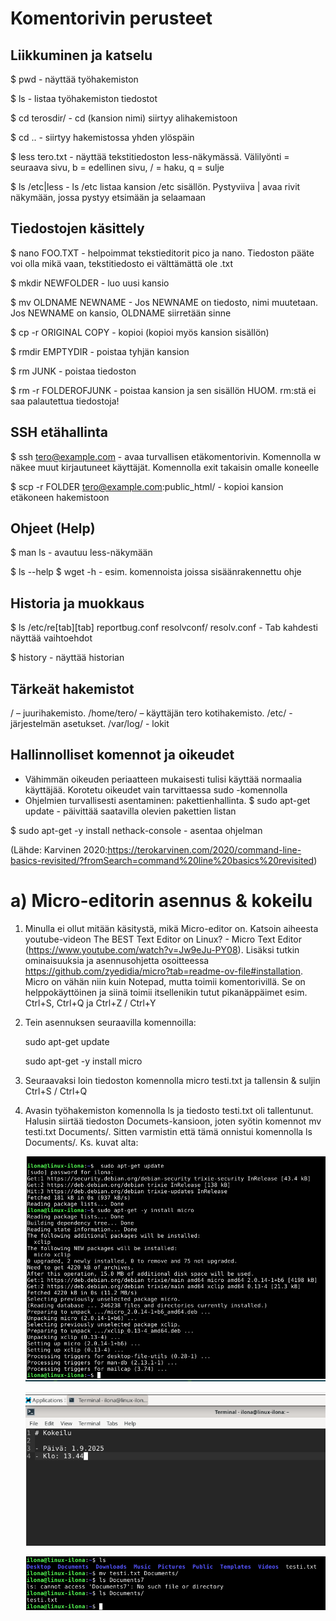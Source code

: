 # Komentorivin perusteet

## Liikkuminen ja katselu
$ pwd - näyttää työhakemiston

$ ls - listaa työhakemiston tiedostot

$ cd terosdir/ - cd (kansion nimi) siirtyy alihakemistoon

$ cd .. - siirtyy hakemistossa yhden ylöspäin

$ less tero.txt - näyttää tekstitiedoston less-näkymässä. Välilyönti = seuraava sivu, b = edellinen sivu, / = haku, q = sulje

$ ls /etc|less - ls /etc listaa kansion /etc sisällön. Pystyviiva | avaa rivit näkymään, jossa pystyy etsimään ja selaamaan

## Tiedostojen käsittely
$ nano FOO.TXT - helpoimmat tekstieditorit pico ja nano. Tiedoston pääte voi olla mikä vaan, tekstitiedosto ei välttämättä ole .txt

$ mkdir NEWFOLDER - luo uusi kansio

$ mv OLDNAME NEWNAME - Jos NEWNAME on tiedosto, nimi muutetaan. Jos NEWNAME on kansio, OLDNAME siirretään sinne

$ cp -r ORIGINAL COPY - kopioi (kopioi myös kansion sisällön)

$ rmdir EMPTYDIR - poistaa tyhjän kansion

$ rm JUNK - poistaa tiedoston

$ rm -r FOLDEROFJUNK - poistaa kansion ja sen sisällön HUOM. rm:stä ei saa palautettua tiedostoja!

## SSH etähallinta
$ ssh tero@example.com - avaa turvallisen etäkomentorivin. Komennolla w näkee muut kirjautuneet käyttäjät. Komennolla exit takaisin omalle koneelle

$ scp -r FOLDER tero@example.com:public_html/ - kopioi kansion etäkoneen hakemistoon

## Ohjeet (Help)
$ man ls - avautuu less-näkymään

$ ls --help
$ wget -h - esim. komennoista joissa sisäänrakennettu ohje

## Historia ja muokkaus
$ ls /etc/re[tab][tab]
reportbug.conf  resolvconf/     resolv.conf - Tab kahdesti näyttää vaihtoehdot

$ history - näyttää historian

## Tärkeät hakemistot
/ – juurihakemisto. /home/tero/ – käyttäjän tero kotihakemisto. /etc/ - järjestelmän asetukset. /var/log/ - lokit

## Hallinnolliset komennot ja oikeudet
- Vähimmän oikeuden periaatteen mukaisesti tulisi käyttää normaalia käyttäjää. Korotetu oikeudet vain tarvittaessa sudo -komennolla
- Ohjelmien turvallisesti asentaminen: pakettienhallinta. $ sudo apt-get update - päivittää saatavilla olevien pakettien listan

$ sudo apt-get -y install nethack-console - asentaa ohjelman

(Lähde: Karvinen 2020:https://terokarvinen.com/2020/command-line-basics-revisited/?fromSearch=command%20line%20basics%20revisited)

# a) Micro-editorin asennus & kokeilu
1. Minulla ei ollut mitään käsitystä, mikä Micro-editor on. Katsoin aiheesta youtube-videon The BEST Text Editor on Linux? - Micro Text Editor (https://www.youtube.com/watch?v=Jw9eJu-PY08). Lisäksi tutkin ominaisuuksia ja asennusohjetta osoitteessa https://github.com/zyedidia/micro?tab=readme-ov-file#installation. Micro on vähän niin kuin Notepad, mutta toimii komentorivillä. Se on helppokäyttöinen ja siinä toimii itsellenikin tutut pikanäppäimet esim. Ctrl+S, Ctrl+Q ja Ctrl+Z / Ctrl+Y
2. Tein asennuksen seuraavilla komennoilla:

   sudo apt-get update

   sudo apt-get -y install micro
3. Seuraavaksi loin tiedoston komennolla micro testi.txt ja tallensin & suljin Ctrl+S / Ctrl+Q
4. Avasin työhakemiston komennolla ls ja tiedosto testi.txt oli tallentunut. Halusin siirtää tiedoston Documets-kansioon, joten syötin komennot mv testi.txt Documents/. Sitten varmistin että tämä onnistui komennolla ls Documents/. Ks. kuvat alta:

   ![10](images/kuva-10.png)

   ![11](images/kuva-11.png)

   ![12](images/kuva-12.png)


